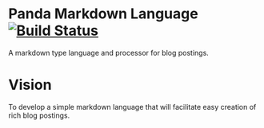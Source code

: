 Panda Markdown Language [![Build Status](https://travis-ci.org/necrophonic/panda-markdown.png?branch=master)](https://travis-ci.org/necrophonic/panda-markdown)
=======================

A markdown type language and processor for blog postings.

Vision
======

To develop a simple markdown language that will facilitate easy creation of rich blog postings.

